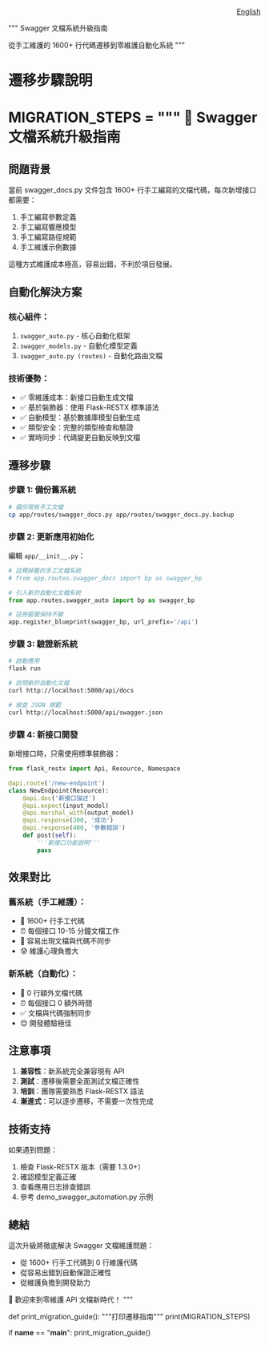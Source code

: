 <!-- Language Switcher -->

<div align="right">

[English](SWAGGER_MIGRATION_GUIDE_EN.md)

</div>

"""
Swagger 文檔系統升級指南

從手工維護的 1600+ 行代碼遷移到零維護自動化系統
"""

# 遷移步驟說明
MIGRATION_STEPS = """
🔄 Swagger 文檔系統升級指南
================================

## 問題背景
當前 swagger_docs.py 文件包含 1600+ 行手工編寫的文檔代碼，每次新增接口都需要：
1. 手工編寫參數定義
2. 手工編寫響應模型  
3. 手工編寫路徑規範
4. 手工維護示例數據

這種方式維護成本極高，容易出錯，不利於項目發展。

## 自動化解決方案

### 核心組件：
1. `swagger_auto.py` - 核心自動化框架
2. `swagger_models.py` - 自動化模型定義  
3. `swagger_auto.py (routes)` - 自動化路由文檔

### 技術優勢：
- ✅ 零維護成本：新接口自動生成文檔
- ✅ 基於裝飾器：使用 Flask-RESTX 標準語法
- ✅ 自動模型：基於數據庫模型自動生成
- ✅ 類型安全：完整的類型檢查和驗證
- ✅ 實時同步：代碼變更自動反映到文檔

## 遷移步驟

### 步驟 1: 備份舊系統
```bash
# 備份現有手工文檔
cp app/routes/swagger_docs.py app/routes/swagger_docs.py.backup
```

### 步驟 2: 更新應用初始化
編輯 `app/__init__.py`：

```python
# 註釋掉舊的手工文檔系統
# from app.routes.swagger_docs import bp as swagger_bp

# 引入新的自動化文檔系統  
from app.routes.swagger_auto import bp as swagger_bp

# 註冊藍圖保持不變
app.register_blueprint(swagger_bp, url_prefix='/api')
```

### 步驟 3: 驗證新系統
```bash
# 啟動應用
flask run

# 訪問新的自動化文檔
curl http://localhost:5000/api/docs

# 檢查 JSON 規範
curl http://localhost:5000/api/swagger.json
```

### 步驟 4: 新接口開發
新增接口時，只需使用標準裝飾器：

```python
from flask_restx import Api, Resource, Namespace

@api.route('/new-endpoint')
class NewEndpoint(Resource):
    @api.doc('新接口描述')
    @api.expect(input_model)
    @api.marshal_with(output_model) 
    @api.response(200, '成功')
    @api.response(400, '參數錯誤')
    def post(self):
        '''新接口功能說明'''
        pass
```

## 效果對比

### 舊系統（手工維護）：
- 📄 1600+ 行手工代碼
- ⏰ 每個接口 10-15 分鐘文檔工作
- 🐛 容易出現文檔與代碼不同步
- 😰 維護心理負擔大

### 新系統（自動化）：
- 📄 0 行額外文檔代碼  
- ⏰ 每個接口 0 額外時間
- ✅ 文檔與代碼強制同步
- 😊 開發體驗極佳

## 注意事項

1. **兼容性**：新系統完全兼容現有 API
2. **測試**：遷移後需要全面測試文檔正確性  
3. **培訓**：團隊需要熟悉 Flask-RESTX 語法
4. **漸進式**：可以逐步遷移，不需要一次性完成

## 技術支持

如果遇到問題：
1. 檢查 Flask-RESTX 版本（需要 1.3.0+）
2. 確認模型定義正確
3. 查看應用日志排查錯誤
4. 參考 demo_swagger_automation.py 示例

## 總結

這次升級將徹底解決 Swagger 文檔維護問題：
- 從 1600+ 行手工代碼到 0 行維護代碼
- 從容易出錯到自動保證正確性  
- 從維護負擔到開發助力

🎉 歡迎來到零維護 API 文檔新時代！
"""

def print_migration_guide():
    """打印遷移指南"""
    print(MIGRATION_STEPS)

if __name__ == "__main__":
    print_migration_guide()